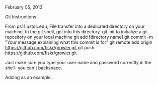 February 05, 2013

Git Instructions:

From ps11.pstcc.edu,
File transfer into a dedicated directory on your machine.
In the git shell, get into this directory.
git init to initialize a git repository on your local machine
git add [directory name]
git commit -m "Your message explaining what this commit is for"
git remote add origin https://github.com/fiskr/growler.git
git push https://github.com/fiskr/growler.git

Just make sure you type your user name and password correctly in the shell- you can't backspace.

Adding as an example.

